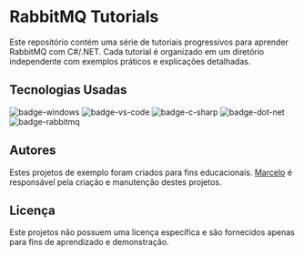 # RabbitMQ Tutorials

Este repositório contém uma série de tutoriais progressivos para aprender RabbitMQ com C#/.NET. Cada tutorial é organizado em um diretório independente com exemplos práticos e explicações detalhadas.

## Tecnologias Usadas

![badge-windows]
![badge-vs-code]
![badge-c-sharp]
![badge-dot-net]
![badge-rabbitmq]

## Autores

Estes projetos de exemplo foram criados para fins educacionais. [Marcelo](https://github.com/Mmarcelinho) é responsável pela criação e manutenção destes projetos.

## Licença

Este projetos não possuem uma licença específica e são fornecidos apenas para fins de aprendizado e demonstração.

[badge-windows]: https://img.shields.io/badge/Windows-0078D6?style=for-the-badge&logo=windows&logoColor=white
[badge-vs-code]: https://img.shields.io/badge/Visual%20Studio%20Code-0078d7.svg?style=for-the-badge&logo=visual-studio-code&logoColor=white
[badge-dot-net]: https://img.shields.io/badge/.NET-512BD4?logo=dotnet&logoColor=fff&style=for-the-badge
[badge-c-sharp]: https://img.shields.io/badge/c%23-%23239120.svg?style=for-the-badge&logo=csharp&logoColor=white
[badge-rabbitmq]: https://img.shields.io/badge/rabbitmq-%23FF6600.svg?&style=for-the-badge&logo=rabbitmq&logoColor=white
